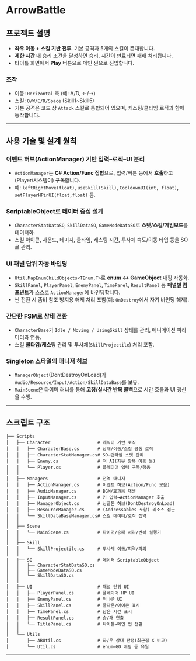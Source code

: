 # ArrowBattle

## 프로젝트 설명
- **좌우 이동 + 스킬 기반 전투**. 기본 공격과 5개의 스킬이 존재합니다.
- **제한 시간** 내 승리 조건을 달성하면 승리, 시간이 만료되면 패배 처리됩니다.
- 타이틀 화면에서 **Play** 버튼으로 메인 씬으로 진입합니다.

### 조작
- 이동: `Horizontal` 축 (예: A/D, ←/→)  
- 스킬: `Q/W/E/R/Space` (Skill1~Skill5)  
- 기본 공격은 코드 상 `Attack` 스킬로 통합되어 있으며, 캐스팅/쿨타임 로직과 함께 동작합니다.

---

## 사용 기술 및 설계 원칙

### **이벤트 허브(ActionManager) 기반 입력–로직–UI 분리**
- `ActionManager`는 **C# Action/Func 집합**으로, 입력/버튼 등에서 **호출**하고(Player/시스템이) **구독**합니다.  
- 예: `leftRightMove(float)`, `useSkill(Skill)`, `CooldownUI(int, float)`, `setPlayerHPinUI(float,float)` 등.

### **ScriptableObject로 데이터 중심 설계**
- `CharacterStatDataSO`, `SkillDataSO`, `GameModeDataSO`로 **스탯/스킬/게임모드**를 데이터화.  
- 스킬 아이콘, 사운드, 데미지, 쿨타임, 캐스팅 시간, 투사체 속도/이동 타입 등을 SO로 관리.

### **UI 패널 단위 자동 바인딩**
- `Util.MapEnumChildObjects<TEnum,T>`로 **enum ↔ GameObject** 매핑 자동화.  
- `SkillPanel`, `PlayerPanel`, `EnemyPanel`, `TimePanel`, `ResultPanel` 등 **패널별 컴포넌트**가 스스로 `ActionManager`에 바인딩합니다.  
- 씬 전환 시 좀비 참조 방지용 해제 처리 포함(예: `OnDestroy`에서 자기 바인딩 해제).

### **간단한 FSM로 상태 전환**
- `CharacterBase`가 `Idle / Moving / UsingSkill` 상태를 관리, 애니메이션 파라미터와 연동.  
- 스킬 **쿨타임/캐스팅** 관리 및 투사체(`SkillProjectile`) 처리 포함.

### **Singleton 스타일의 매니저 허브**
- `ManagerObject`(DontDestroyOnLoad)가 `Audio/Resource/Input/Action/SkillDataBase`를 보유.  
- `MainScene`은 타이머 러너를 통해 **고정/실시간 반복 콜백**으로 시간 흐름과 UI 갱신을 수행.

---

## 스크립트 구조

```
├── Scripts
│   ├── Character                  # 캐릭터 기반 로직
│   │   ├── CharacterBase.cs       # 상태/이동/스킬 공통 로직
│   │   ├── CharacterStatManager.cs# SO→런타임 스탯 관리
│   │   ├── Enemy.cs               # 적 AI(좌우 왕복 이동 등)
│   │   └── Player.cs              # 플레이어 입력 구독/행동
│   │
│   ├── Managers                   # 전역 매니저
│   │   ├── ActionManager.cs       # 이벤트 허브(Action/Func 모음)
│   │   ├── AudioManager.cs        # BGM/효과음 재생
│   │   ├── InputManager.cs        # 키 입력→ActionManager 호출
│   │   ├── ManagerObject.cs       # 싱글톤 허브(DontDestroyOnLoad)
│   │   ├── ResourceManager.cs     # (Addressables 포함) 리소스 접근
│   │   └── SkillDataBaseManager.cs# 스킬 데이터/로직 집약
│   │
│   ├── Scene
│   │   └── MainScene.cs           # 타이머/승패 처리/반복 실행기
│   │
│   ├── Skill
│   │   └── SkillProjectile.cs     # 투사체 이동/피격/파괴
│   │
│   ├── SO                         # 데이터 ScriptableObject
│   │   ├── CharacterStatDataSO.cs
│   │   ├── GameModeDataSO.cs
│   │   └── SkillDataSO.cs
│   │
│   ├── UI                         # 패널 단위 UI
│   │   ├── PlayerPanel.cs         # 플레이어 HP UI
│   │   ├── EnemyPanel.cs          # 적 HP UI
│   │   ├── SkillPanel.cs          # 쿨다운/아이콘 표시
│   │   ├── TimePanel.cs           # 남은 시간 표시
│   │   ├── ResultPanel.cs         # 승/패 연출
│   │   └── TitlePanel.cs          # 타이틀→메인 씬 전환
│   │
│   └── Utils
│       ├── ABUtil.cs              # 좌/우 상대 판정(최근접 X 비교)
│       └── Util.cs                # enum↔GO 매핑 등 유틸
```

---
